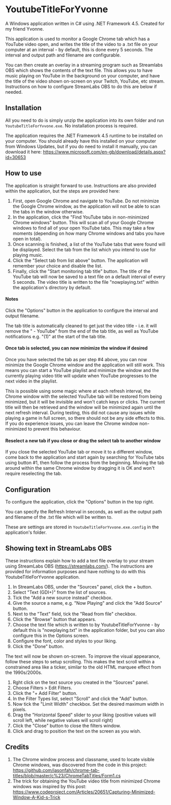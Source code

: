 # YoutubeTitleForYvonne

A Windows application written in C# using .NET Framework 4.5. Created for my friend Yvonne.

This application is used to monitor a Google Chrome tab which has a YouTube video open, and writes the title of the video to a .txt file on your computer at an interval - by default, this is done every 5 seconds. The interval and output path and filename are configurable.

You can then create an overlay in a streaming program such as Streamlabs OBS which shows the contents of the text file. This allows you to have music playing on YouTube in the background on your computer, and have the title of the video shown on-screen on your Twitch, YouTube, etc stream. Instructions on how to configure StreamLabs OBS to do this are below if needed.

## Installation

All you need to do is simply unzip the application into its own folder and run `YoutubeTitleForYvvone.exe`. No installation process is required.

The application requires the .NET Framework 4.5 runtime to be installed on your computer. You should already have this installed on your computer from Windows Updates, but if you do need to install it manually, you can download it here: https://www.microsoft.com/en-gb/download/details.aspx?id=30653

## How to use

The application is straight forward to use. Instructions are also provided within the application, but the steps are provided here:

1. First, open Google Chrome and navigate to YouTube. Do not minimize the Google Chrome window, as the application will not be able to scan the tabs in the window otherwise.
2. In the application, click the "Find YouTube tabs in non-minimized Chrome windows" button. This will scan all of your Google Chrome windows to find all of your open YouTube tabs. This may take a few moments (depending on how many Chrome windows and tabs you have open in total).
3. Once scanning is finished, a list of the YouTube tabs that were found will be displayed. Select the tab from the list which you intend to use for playing music.
4. Click the "Select tab from list above" button. The application will remember your choice and disable the list.
5. Finally, click the "Start monitoring tab title" button.  The title of the YouTube tab will now be saved to a text file on a default interval of every 5 seconds. The video title is written to the file "nowplaying.txt" within the application's directory by default.

#### Notes

Click the "Options" button in the application to configure the interval and output filename.

The tab title is automatically cleaned to get just the video title - i.e. it will remove the " - YouTube" from the end of the tab title, as well as YouTube notifications e.g. "(1)" at the start of the tab title.

#### Once tab is selected, you can now minimize the window if desired

Once you have selected the tab as per step #4 above, you can now minimize the Google Chrome window and the application will still work. This means you can start a YouTube playlist and minimize the window and the currently playing video title will update when YouTube progresses to the next video in the playlist.

This is possible using some magic where at each refresh interval, the Chrome window with the selected YouTube tab will be restored from being minimized, but it will be invisible and won't catch keys or clicks. The current title will then be retrieved and the window will be minimized again until the next refresh interval. During testing, this did not cause any issues while playing a game in full screen, so there should not be any side effects to this. If you do experience issues, you can leave the Chrome window non-minimized to prevent this behaviour.

#### Reselect a new tab if you close or drag the select tab to another window

If you close the selected YouTube tab or move it to a different window, come back to the application and start again by searching for YouTube tabs using button #1, then follow the process from the beginning. Moving the tab around within the same Chrome window by dragging it is OK and won't require reselecting the tab.

## Configuration

To configure the application, click the "Options" button in the top right.

You can specify the Refresh Interval in seconds, as well as the output path and filename of the .txt file which will be written to.

These are settings are stored in `YoutubeTitleForYvvone.exe.config` in the application's folder.

## Showing text in StreamLabs OBS

These instructions explain how to add a text file overlay to your stream using StreamLabs OBS (https://streamlabs.com/). The instructions are provided for information purposes and have nothing to do with this YoutubeTitleForYvonne application.

1. In StreamLabs OBS, under the "Sources" panel, click the + button.
2. Select "Text (GDI+)" from the list of sources.
3. Tick the "Add a new source instead" checkbox.
4. Give the source a name, e.g. "Now Playing" and click the "Add Source" button.
5. Next to the "Text" field, tick the "Read from file" checkbox.
6. Click the "Browse" button that appears.
7. Choose the text file which is written to by YoutubeTitleForYvonne - by default this is "nowplaying.txt" in the application folder, but you can also configure this in the Options screen.
8. Configure the font, color and styles to your liking.
9. Click the "Done" button.

The text will now be shown on-screen. To improve the visual appearance, follow these steps to setup scrolling. This makes the text scroll within a constrained area like a ticker, similar to the old HTML marquee effect from the 1990s/2000s.

1. Rght click on the text source you created in the "Sources" panel.
2. Choose Filters > Edit Filters.
3. Click the "+ Add Filter" button.
4. In the Filter Types list, select "Scroll" and click the "Add" button.
5. Now tick the "Limit Width" checkbox. Set the desired maximum width in pixels.
6. Drag the "Horizontal Speed" slider to your liking (positive values will scroll left, while negative values will scroll right)
7. Click the "Close" button to close the filters window.
8. Click and drag to position the text on the screen as you wish.

## Credits

1. The Chrome window process and classname, used to locate visible Chrome windows, was discovered from the code in this project: https://github.com/jasonfah/chrome-tab-titles/blob/master/c%23/ChromeTabTitles/Form1.cs
2. The trick for obtaining the YouTube video title from minimized Chrome windows was inspired by this post: https://www.codeproject.com/Articles/20651/Capturing-Minimized-Window-A-Kid-s-Trick
